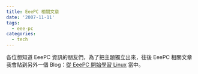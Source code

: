 ```yaml
---
title: EeePC 相關文章
date: '2007-11-11'
tags:
  - eee-pc
categories:
  - tech
---
```

各位想知道 EeePC 資訊的朋友們，為了把主題獨立出來，往後 EeePC 相關文章我會貼到另外一個 Blog：[從 EeePC 開始學習 Linux](http://eeelinux.blogspot.com/) 當中。